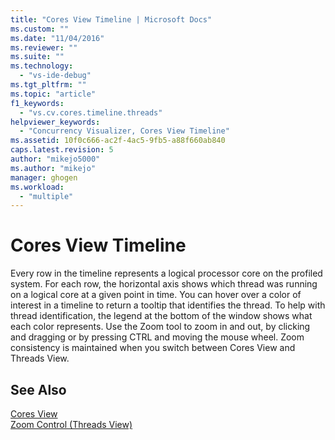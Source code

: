 ```yaml
---
title: "Cores View Timeline | Microsoft Docs"
ms.custom: ""
ms.date: "11/04/2016"
ms.reviewer: ""
ms.suite: ""
ms.technology: 
  - "vs-ide-debug"
ms.tgt_pltfrm: ""
ms.topic: "article"
f1_keywords: 
  - "vs.cv.cores.timeline.threads"
helpviewer_keywords: 
  - "Concurrency Visualizer, Cores View Timeline"
ms.assetid: 10f0c666-ac2f-4ac5-9fb5-a88f660ab840
caps.latest.revision: 5
author: "mikejo5000"
ms.author: "mikejo"
manager: ghogen
ms.workload: 
  - "multiple"
---
```

# Cores View Timeline
Every row in the timeline represents a logical processor core on the profiled system. For each row, the horizontal axis shows which thread was running on a logical core at a given point in time. You can hover over a color of interest in a timeline to return a tooltip that identifies the thread. To help with thread identification, the legend at the bottom of the window shows what each color represents. Use the Zoom tool to zoom in and out, by clicking and dragging or by pressing CTRL and moving the mouse wheel. Zoom consistency is maintained when you switch between Cores View and Threads View.  
  
## See Also  
 [Cores View](../profiling/cores-view.md)   
 [Zoom Control (Threads View)](../profiling/zoom-control-threads-view.md)